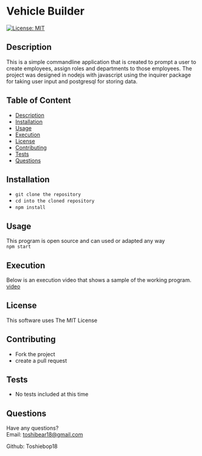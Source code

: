# Vehicle Builder  
  
[![License: MIT](https://img.shields.io/badge/License-MIT-yellow.svg)](https://opensource.org/licenses/MIT)  
## Description
This is a simple commandline application that is created to prompt a user to create employees, assign roles and departments to those employees. The project was designed in nodejs with javascript using the inquirer package for taking user input and postgresql for storing data.

## Table of Content  

- [Description](#description)
- [Installation](#installation)
- [Usage](#usage)
- [Execution](#execution)
- [License](#license)
- [Contributing](#contributing)
- [Tests](#tests)
- [Questions](#questions)  
  
## Installation  
 - `git clone the repository`  
 - `cd into the cloned repository`  
 - `npm install`  
## Usage  

  This program is open source and can used or adapted any way  
  `npm start`  

## Execution  
  Below is an execution video that shows a sample of the working program.  
  [video](./video/exec_vid.mp4)

## License  

This software uses The MIT License  
## Contributing  
 - Fork the project  
 - create a pull request  
## Tests  
 - No tests included at this time  
## Questions  
Have any questions?  
Email: toshibear18@gmail.com 

Github: Toshiebop18
